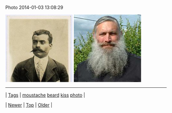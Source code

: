 <!--
title: Photo 2014-01-03 13
date: 2020-06-28T15:27:00.221Z
tags: moustache, beard, kiss, photo
-->


Photo 2014-01-03 13:08:29

![](72081368496-0.jpg)
![](72081368496-1.jpg)

<!--BOTTOM-POST-NAVIGATION-->
---

| [Tags](tags.md) | [moustache](tag-moustache.md) [beard](tag-beard.md) [kiss](tag-kiss.md) [photo](tag-photo.md) |

| [Newer](72080780530.md) | [Top](index.md) | [Older](72083247343.md) |